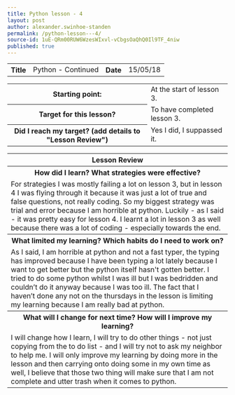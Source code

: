 ```yaml
---
title: Python lesson - 4
layout: post
author: alexander.swinhoe-standen
permalink: /python-lesson---4/
source-id: 1uE-QRm00RUW6WzesWIxvl-vCbgsOaQhQ0Il9TF_4niw
published: true
---
```

<table>
  <tr>
    <th>Title</th>
    <td>Python - Continued</td>
    <th>Date</th>
    <td>15/05/18</td>
  </tr>
</table>


<table>
  <tr>
    <th>Starting point:</th>
    <td>At the start of lesson 3.</td>
  </tr>
  <tr>
    <th>Target for this lesson?</th>
    <td>To have completed lesson 3.</td>
  </tr>
  <tr>
    <th>Did I reach my target? 
(add details to "Lesson Review")</th>
    <td> Yes I did, I suppassed it.</td>
  </tr>
</table>


<table>
  <tr>
    <th>Lesson Review</th>
  </tr>
  <tr>
    <th>How did I learn? What strategies were effective? </th>
  </tr>
  <tr>
    <td>
For strategies I was mostly failing a lot on lesson 3, but in lesson 4 I was flying through it because it was just a lot of true and false questions, not really coding. So my biggest strategy was trial and error because I am horrible at python. Luckily - as I said - it was pretty easy for lesson 4.
I learnt a lot in lesson 3 as well because there was a lot of coding - especially towards the end. </td>
  </tr>
  <tr>
    <th>What limited my learning? Which habits do I need to work on? </th>
  </tr>
  <tr>
    <td>
As I said, I am horrible at python and not a fast typer, the typing has improved because I have been typing a lot lately because I want to get better but the python itself hasn't gotten better.
I tried to do some python whilst I was ill but I was bedridden and couldn’t do it anyway because I was too ill.
The fact that I haven’t done any not on the thursdays in the lesson is limiting my learning because I am really bad at python.</td>
  </tr>
  <tr>
    <th>What will I change for next time? How will I improve my learning?</th>
  </tr>
  <tr>
    <td>
I will change how I learn, I will try to do other things - not just copying from the to do list - and I will try not to ask my neighbor to help me.
I will only improve my learning by doing more in the lesson and then carrying onto doing some in my own time as well, I believe that those two thing will make sure that I am not complete and utter trash when it comes to python.</td>
  </tr>
</table>


